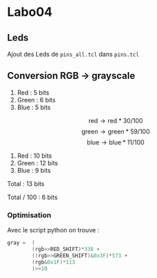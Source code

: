 # Labo04
## Leds
Ajout des Leds de ``pins_all.tcl`` dans ``pins.tcl``



## Conversion RGB -> grayscale
1) Red : 5 bits
2) Green : 6 bits
3) Blue : 5 bits

$$\text{red}\longrightarrow \text{red}*30/100$$
$$\text{green}\longrightarrow \text{green}*59/100$$
$$\text{blue}\longrightarrow \text{blue}*11/100$$

1) Red : 10 bits
2) Green :  12 bits
3) Blue : 9 bits

Total : 13 bits

Total / 100 : 6 bits

### Optimisation

Avec le script python on trouve :

```C
gray =  (
        (rgb>>RED_SHIFT)*338 +
        ((rgb>>GREEN_SHIFT)&0x3F)*573 +
        (rgb&0x1F)*113
        )>>10
```

